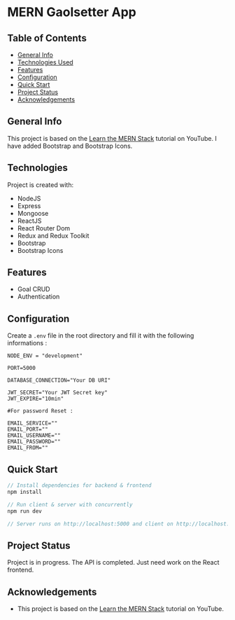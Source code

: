 # MERN Gaolsetter App

## Table of Contents

- [General Info](#general-information)
- [Technologies Used](#technologies-used)
- [Features](#features)
- [Configuration](#configuration)
- [Quick Start](#quick-start)
- [Project Status](#project-status)
- [Acknowledgements](#acknowledgements)

## General Info

This project is based on the [Learn the MERN Stack](https://www.youtube.com/playlist?list=PLillGF-RfqbbQeVSccR9PGKHzPJSWqcsm) tutorial on YouTube. I have added Bootstrap and Bootstrap Icons.

## Technologies

Project is created with:

- NodeJS
- Express
- Mongoose
- ReactJS
- React Router Dom
- Redux and Redux Toolkit
- Bootstrap
- Bootstrap Icons

## Features

- Goal CRUD
- Authentication

## Configuration

Create a `.env` file in the root directory and fill it with the following informations :

```
NODE_ENV = "development"

PORT=5000

DATABASE_CONNECTION="Your DB URI"

JWT_SECRET="Your JWT Secret key"
JWT_EXPIRE="10min"

#For password Reset :

EMAIL_SERVICE=""
EMAIL_PORT=""
EMAIL_USERNAME=""
EMAIL_PASSWORD=""
EMAIL_FROM=""
```

## Quick Start

```Javascript
// Install dependencies for backend & frontend
npm install

// Run client & server with concurrently
npm run dev

// Server runs on http://localhost:5000 and client on http://localhost:3000
```

## Project Status

Project is in progress. The API is completed. Just need work on the React frontend.

## Acknowledgements

- This project is based on the [Learn the MERN Stack](https://www.youtube.com/playlist?list=PLillGF-RfqbbQeVSccR9PGKHzPJSWqcsm) tutorial on YouTube.
